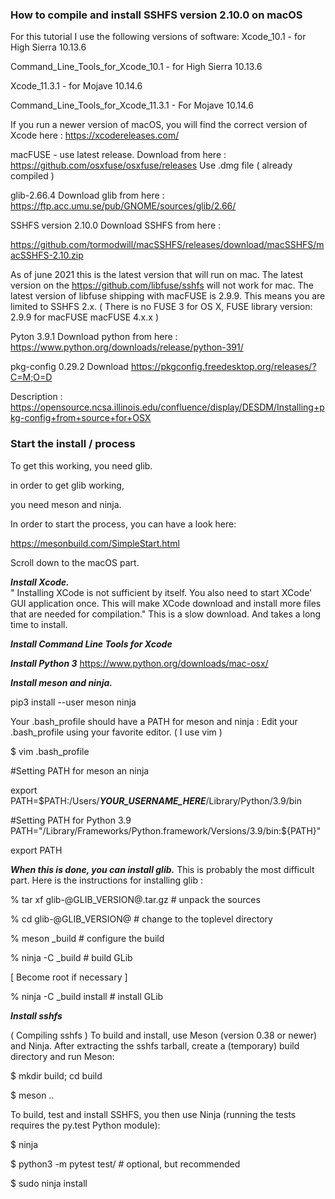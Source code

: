 ### How to compile and install SSHFS version 2.10.0 on macOS


For this tutorial I use the following versions of software:
Xcode_10.1  - for High Sierra  10.13.6

Command_Line_Tools_for_Xcode_10.1  - for High Sierra 10.13.6

Xcode_11.3.1 - for Mojave 10.14.6

Command_Line_Tools_for_Xcode_11.3.1 - For Mojave 10.14.6

If you run a newer version of macOS, you will find the correct version of Xcode here :
https://xcodereleases.com/

macFUSE - use latest release. Download from here :
https://github.com/osxfuse/osxfuse/releases
Use .dmg file ( already compiled )

glib-2.66.4
Download glib from here :
https://ftp.acc.umu.se/pub/GNOME/sources/glib/2.66/

SSHFS version 2.10.0
Download SSHFS from here :

https://github.com/tormodwill/macSSHFS/releases/download/macSSHFS/macSSHFS-2.10.zip

As of june 2021 this is the latest version that will run on mac.
The latest version on the https://github.com/libfuse/sshfs will not work for mac.
The latest version of libfuse shipping with macFUSE is 2.9.9. This means you are limited to SSHFS 2.x.
( There is no FUSE 3 for OS X, FUSE library version: 2.9.9 for macFUSE macFUSE 4.x.x )

Pyton 3.9.1
Download python from here :
https://www.python.org/downloads/release/python-391/

pkg-config 0.29.2
Download
https://pkgconfig.freedesktop.org/releases/?C=M;O=D

Description :
https://opensource.ncsa.illinois.edu/confluence/display/DESDM/Installing+pkg-config+from+source+for+OSX


### Start the install / process

To get this working, you need glib.

in order to get glib working,

you need meson and ninja.

In order to start the process, you can have a look here:

https://mesonbuild.com/SimpleStart.html

Scroll down to the macOS part.

_**Install Xcode.**_  
" Installing XCode is not sufficient by itself. You also need to start XCode' GUI application once. This will make XCode download and install more files that are needed for compilation."
This is a slow download. And takes a long time to install.

_**Install Command Line Tools for Xcode**_

_**Install Python 3**_
https://www.python.org/downloads/mac-osx/


_**Install meson and ninja.**_

pip3 install --user meson ninja


Your  .bash_profile should have a PATH for meson and ninja :
Edit your .bash_profile using your favorite editor. 
( I use vim )

$ vim .bash_profile

#Setting PATH for meson an ninja

export PATH=$PATH:/Users/**_YOUR_USERNAME_HERE_**/Library/Python/3.9/bin

#Setting PATH for Python 3.9
PATH="/Library/Frameworks/Python.framework/Versions/3.9/bin:${PATH}"

export PATH

_**When this is done, you can install glib.**_
This is probably the most difficult part.
Here is the instructions for installing glib :

% tar xf glib-@GLIB_VERSION@.tar.gz # unpack the sources

% cd glib-@GLIB_VERSION@                    # change to the toplevel directory

% meson _build                                 # configure the build

% ninja -C _build                              # build GLib

[ Become root if necessary ]

% ninja -C _build install                 # install GLib


**_Install sshfs_** 

( Compiling sshfs )
To build and install, use Meson (version 0.38 or newer) and Ninja. After extracting the sshfs tarball, create a (temporary) build directory and run Meson:

$ mkdir build; cd build

$ meson ..

To build, test and install SSHFS, you then use Ninja (running the tests requires the py.test Python module):

$ ninja

$ python3 -m pytest test/    # optional, but recommended

$ sudo ninja install
